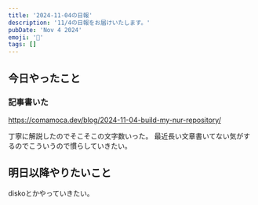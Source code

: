 ```yaml
---
title: '2024-11-04の日報'
description: '11/4の日報をお届けいたします。'
pubDate: 'Nov 4 2024'
emoji: '🦊'
tags: []
---
```


## 今日やったこと

### 記事書いた

https://comamoca.dev/blog/2024-11-04-build-my-nur-repository/

丁寧に解説したのでそこそこの文字数いった。
最近長い文章書いてない気がするのでこういうので慣らしていきたい。

## 明日以降やりたいこと

diskoとかやっていきたい。
